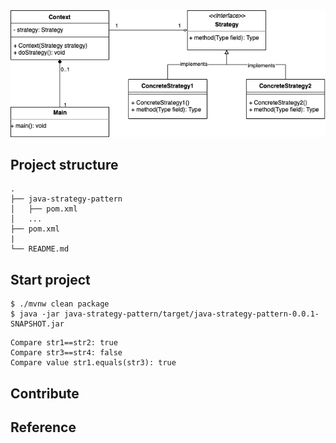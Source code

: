 <div align="center">
    <img src="./assets/images/strategy_pattern.png"/>
</div>


## Project structure
```
.
├── java-strategy-pattern
│   ├── pom.xml
│   ...
├── pom.xml
|
└── README.md
```

## Start project

```shell
$ ./mvnw clean package
$ java -jar java-strategy-pattern/target/java-strategy-pattern-0.0.1-SNAPSHOT.jar
```

```shell
Compare str1==str2: true
Compare str3==str4: false
Compare value str1.equals(str3): true
```

## Contribute

## Reference